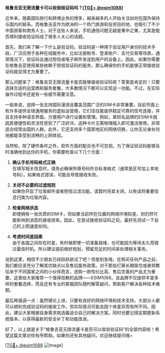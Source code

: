 **格鲁吉亚无限流量卡可以收验验证码吗？[[TG💪+ @esim1088](https://t.me/s/esim1088)]**

近年来，随着国际旅行和跨境业务的增多，越来越多的人开始关注如何在国外保持与国内的联系。而格鲁吉亚作为欧洲的一个热门旅游和投资目的地，也吸引了不少中国游客和商务人士。对于这些人来说，手机通信问题无疑是重中之重，尤其是能否顺利接收验证码成了很多人关心的话题。

首先，我们来了解一下什么是验证码。验证码是一种用于验证用户身份的技术手段，广泛应用于各种在线服务中，比如注册账号、登录账户、支付交易等场景。通常情况下，验证码会通过短信或电子邮件发送到用户的设备上。因此，如果你需要在格鲁吉亚使用某些依赖于短信验证码的服务，那么确保你的手机能够正常接收验证码就显得尤为重要了。

那么问题来了：格鲁吉亚无限流量卡是否能够接收验证码呢？答案是肯定的！只要选择合适的运营商和服务套餐，大多数情况下都可以实现这一功能。不过，在实际操作过程中还是有一些细节需要注意。

一般来说，选择一张支持国际漫游且覆盖范围广泛的SIM卡非常重要。目前市面上有许多提供全球通用服务的虚拟运营商，它们往往能提供稳定可靠的信号连接，并且支持多种语言界面，方便用户进行设置和管理。例如，某知名品牌的ESIM卡就因其便捷性和灵活性受到了广泛好评。这种卡片无需物理插入即可激活使用，非常适合经常出国的人群。此外，它还支持多个国家地区的网络切换，让你无论身处何地都能享受到流畅的上网体验。

当然啦，除了硬件条件之外，软件方面的配合也不可忽视。为了保证验证码能够及时准确地到达你的手机，你需要检查以下几个方面：

1. **确认手机号码格式正确**  
   在填写相关信息时，请务必确保所填号码符合标准格式（通常是区号加上本地号码）。如果格式错误，可能会导致接收失败。

2. **关闭不必要的过滤规则**  
   如果你开启了垃圾邮件或者短信过滤功能，请暂时将其关闭，以免误将重要信息归类为垃圾内容。

3. **检查网络状态**  
   即便拥有一张优质的SIM卡，但如果当前所在位置的网络环境较差，则仍然可能影响到消息的接收效率。因此，在尝试接收验证码之前，最好先测试一下自己的上网速度如何。

4. **考虑时间差因素**  
   由于各国之间存在时差，有时候即使一切准备就绪，也可能因为等待太久而错过最佳时机。所以建议提前做好规划，预留充足的时间来处理相关事务。

说到这里，相信不少朋友已经跃跃欲试了吧！但是别急哦，在购买任何产品之前，我们都应该充分了解其优缺点以及售后服务政策。对于那些打算长期居住或者频繁往来于不同国家之间的小伙伴而言，选购一款性价比高、售后完善的产品尤为重要。这里给大家推荐一个值得信赖的品牌——ESIM1088。该品牌不仅提供丰富多样的套餐选择，而且还有专业的客服团队随时解答疑问，帮助客户解决各种技术难题。

最后再强调一点：虽然理论上讲，只要有良好的网络环境和技术支持，大部分人都可以顺利完成验证码的接收工作，但实际情况可能会因个体差异而有所不同。因此，建议大家根据自身需求挑选最适合自己的解决方案。同时也要记得定期更新系统版本，以获得最新的安全补丁和功能改进。

好了，以上就是关于“格鲁吉亚无限流量卡是否可以收验验证码”的全部内容啦！希望这篇文章对你有所帮助。如果你还有其他疑问，欢迎继续提问哦~ 

[[TG💪+ @esim1088](https://t.me/s/esim1088) ![Image](https://i.postimg.cc/4NQfJmqS/Snipaste-2025-05-13-00-14-12.png)]